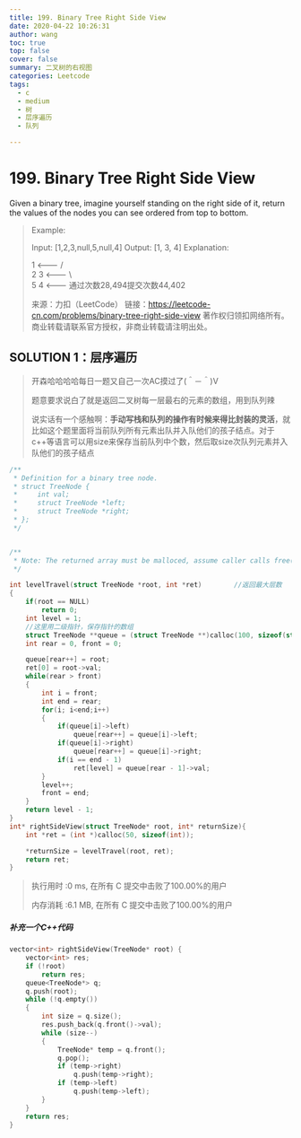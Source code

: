 ```yaml
---
title: 199. Binary Tree Right Side View
date: 2020-04-22 10:26:31
author: wang
toc: true
top: false
cover: false
summary: 二叉树的右视图
categories: Leetcode
tags:
  - c
  - medium
  - 树
  - 层序遍历
  - 队列

---
```


# 199. Binary Tree Right Side View

Given a binary tree, imagine yourself standing on the right side of it, return the values of the nodes you can see ordered from top to bottom.





> Example:
>
> Input: [1,2,3,null,5,null,4]
> Output: [1, 3, 4]
> Explanation:
> 
>   1            <---
>  /   \
> 2     3         <---
>  \     \
>   5     4       <---
>通过次数28,494提交次数44,402
> 
> 来源：力扣（LeetCode）
>链接：https://leetcode-cn.com/problems/binary-tree-right-side-view
>著作权归领扣网络所有。商业转载请联系官方授权，非商业转载请注明出处。

## SOLUTION 1：层序遍历

> 开森哈哈哈哈每日一题又自己一次AC摸过了(＾－＾)V
>
> 题意要求说白了就是返回二叉树每一层最右的元素的数组，用到队列辣
>
> 说实话有一个感触啊：**手动写栈和队列的操作有时候来得比封装的灵活**，就比如这个题里面将当前队列所有元素出队并入队他们的孩子结点。对于c++等语言可以用size来保存当前队列中个数，然后取size次队列元素并入队他们的孩子结点

```c
/**
 * Definition for a binary tree node.
 * struct TreeNode {
 *     int val;
 *     struct TreeNode *left;
 *     struct TreeNode *right;
 * };
 */


/**
 * Note: The returned array must be malloced, assume caller calls free().
 */

int levelTravel(struct TreeNode *root, int *ret)        //返回最大层数
{
    if(root == NULL)
        return 0;
    int level = 1;
    //这里用二级指针，保存指针的数组
    struct TreeNode **queue = (struct TreeNode **)calloc(100, sizeof(struct TreeNode*));
    int rear = 0, front = 0;

    queue[rear++] = root;
    ret[0] = root->val;
    while(rear > front)
    {
        int i = front;
        int end = rear;
        for(i; i<end;i++)
        {
            if(queue[i]->left)
                queue[rear++] = queue[i]->left;
            if(queue[i]->right)
                queue[rear++] = queue[i]->right;   
            if(i == end - 1)
                ret[level] = queue[rear - 1]->val;
        }
        level++;
        front = end;
    }
    return level - 1;
}
int* rightSideView(struct TreeNode* root, int* returnSize){
    int *ret = (int *)calloc(50, sizeof(int));

    *returnSize = levelTravel(root, ret);
    return ret;
}
```

> 执行用时 :0 ms, 在所有 C 提交中击败了100.00%的用户
>
> 内存消耗 :6.1 MB, 在所有 C 提交中击败了100.00%的用户

##### 补充一个C++代码

```c++
vector<int> rightSideView(TreeNode* root) {
	vector<int> res;
	if (!root) 
        return res;
	queue<TreeNode*> q;
	q.push(root);
	while (!q.empty())
	{
		int size = q.size();
		res.push_back(q.front()->val);
		while (size--)
		{
			TreeNode* temp = q.front();
			q.pop();
			if (temp->right) 
                q.push(temp->right);
			if (temp->left) 
                q.push(temp->left);
		}
	}
	return res;
}
```

